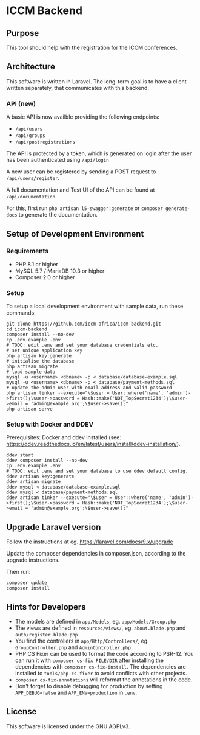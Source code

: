 ICCM Backend
============

Purpose
-------

This tool should help with the registration for the ICCM conferences.

Architecture
------------

This software is written in Laravel.
The long-term goal is to have a client written separately, that communicates with this backend.

### API (new)
A basic API is now availble providing the following endpoints:
- `/api/users`
- `/api/groups`
- `/api/postregistrations`

The API is protected by a token, which is generated on login after the user has been authenticated using `/api/login`

A new user can be registered by sending a POST request to `/api/users/register`.

A full documentation and Test UI of the API can be found at `/api/documentation`.

For this, first run `php artisan l5-swagger:generate` or `composer generate-docs` to generate the documentation.

Setup of Development Environment
--------------------------------

### Requirements
- PHP 8.1 or higher
- MySQL 5.7 / MariaDB 10.3 or higher
- Composer 2.0 or higher

### Setup

To setup a local development environment with sample data, run these commands:

```
git clone https://github.com/iccm-africa/iccm-backend.git
cd iccm-backend
composer install --no-dev
cp .env.example .env
# TODO: edit .env and set your database credentials etc.
# set unique application key
php artisan key:generate
# initialise the database
php artisan migrate
# load sample data
mysql -u <username> <dbname> -p < database/database-example.sql
mysql -u <username> <dbname> -p < database/payment-methods.sql
# update the admin user with email address and valid password
php artisan tinker --execute="\$user = User::where('name', 'admin')->first();\$user->password = Hash::make('NOT_TopSecret1234');\$user->email = 'admin@example.org';\$user->save();"
php artisan serve
```

### Setup with Docker and DDEV
Prerequisites: Docker and ddev installed
(see: https://ddev.readthedocs.io/en/latest/users/install/ddev-installation/).
```
ddev start
ddev composer install --no-dev
cp .env.example .env
# TODO: edit .env and set your database to use ddev default config.
ddev artisan key:generate
ddev artisan migrate
ddev mysql < database/database-example.sql
ddev mysql < database/payment-methods.sql
ddev artisan tinker --execute="\$user = User::where('name', 'admin')->first();\$user->password = Hash::make('NOT_TopSecret1234');\$user->email = 'admin@example.org';\$user->save();"
```

Upgrade Laravel version
-----------------------

Follow the instructions at eg. https://laravel.com/docs/9.x/upgrade

Update the composer dependencies in composer.json, according to the upgrade instructions.

Then run:

```
composer update
composer install
```

Hints for Developers
--------------------

* The models are defined in `app/Models`, eg. `app/Models/Group.php`
* The views are defined in `resources/views/`, eg. `about.blade.php` and `auth/register.blade.php`
* You find the controllers in `app/Http/Controllers/`, eg. `GroupController.php` and `AdminController.php`
* PHP CS Fixer can be used to format the code according to PSR-12. You can run it with `composer cs-fix FILE/DIR` after installing the dependencies with `composer cs-fix-install`. The dependencies are installed to `tools/php-cs-fixer` to avoid conflicts with other projects.
* `composer cs-fix-annotations` will reformat the annotations in the code. 
* Don't forget to disable debugging for production by setting `APP_DEBUG=false` and `APP_ENV=production` in `.env`.

License
-------

This software is licensed under the GNU AGPLv3.
